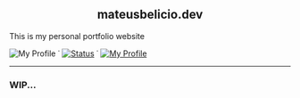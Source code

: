 <div align="center">
  <!-- <img align="right" src="https://www.frontendmentor.io/static/images/logo-mobile.svg" alt="Frontendmentor icon" /> -->
  <h2 align="center">mateusbelicio.dev</h2>
</div>

This is my personal portfolio website

<!-- ![My Profile](https://img.shields.io/badge/Status-finished-green?style=flat) -->

![My Profile](https://img.shields.io/badge/Status-building-blue?style=flat)
&dot;
[![Status](https://img.shields.io/website?label=Website&down_color=inactive&down_message=offline&up_color=green&up_message=online&url=https%3A%2F%2Fmateusbelicio.github.io/mateusbelicio.dev)](https://mateusbelicio.dev/)
&dot;
[![My Profile](https://img.shields.io/badge/Profile-Mateus_Belicio-282C2E?style=flat&logo=frontendmentor)](https://www.frontendmentor.io/profile/mateusbelicio)

---

### WIP...

<!-- ### About

### Screenshot

![](/preview.png)

### Built with

- [React](https://reactjs.org/) - JS library
- [Styled Components](https://styled-components.com/) - For styles
- [Framer Motion](https://framer.com/motion) - For animations

---

### Useful resources

- [Example resource 1](https://www.example.com) - This helped me for XYZ reason. I really liked this pattern and will use it going forward.
- [Example resource 2](https://www.example.com) - This is an amazing article which helped me finally understand XYZ. I'd recommend it to anyone still learning this concept. -->
